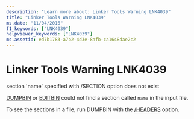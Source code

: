 ```yaml
---
description: "Learn more about: Linker Tools Warning LNK4039"
title: "Linker Tools Warning LNK4039"
ms.date: "11/04/2016"
f1_keywords: ["LNK4039"]
helpviewer_keywords: ["LNK4039"]
ms.assetid: ed7b1783-a7b2-4d3e-8afb-ca1648dae2c2
---
```

# Linker Tools Warning LNK4039

section 'name' specified with /SECTION option does not exist

[DUMPBIN](../../build/reference/dumpbin-reference.md) or [EDITBIN](../../build/reference/editbin-reference.md) could not find a section called `name` in the input file.

To see the sections in a file, run DUMPBIN with the [/HEADERS](../../build/reference/headers.md) option.
